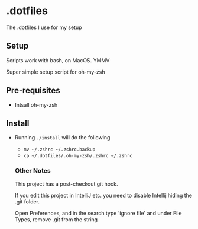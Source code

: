 # .dotfiles
The .dotfiles I use for my setup

## Setup
Scripts work with bash, on MacOS. YMMV

Super simple setup script for oh-my-zsh

## Pre-requisites
- Intsall oh-my-zsh

## Install

- Running `./install` will do the following
  - `mv ~/.zshrc ~/.zshrc.backup`
  - `cp ~/.dotfiles/.oh-my-zsh/.zshrc ~/.zshrc`
  
  ### Other Notes
  This project has a post-checkout git hook.
  
  If you edit this project in IntelliJ etc. you need to disable Intellij hiding the .git folder.
  
  Open Preferences, and in the search type 'ignore file' and under File Types, remove .git from the string
